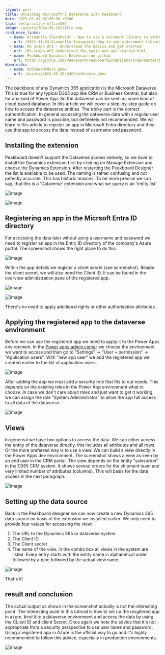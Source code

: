 ```yaml
---
layout: post
title: Unlocking Microsoft's Dataverse with Peakboard
date: 2023-03-01 02:00:00 +0200
tags: bestpractice office365
image: /assets/2024-05-26/title.png
read_more_links:
  - name: Dismantle SharePoint - How to use a document library to store technical drawings and download them in Peakboard dynamically
    url: /2023-11-24-Dismantle-Sharepoint-How-to-use-a-document-library-to-store-techical-drawings-and-download-them-to-Peakboard-dynamically.html
  - name: MS Graph API - Understand the basics and get started
    url: /MS-Graph-API-Understand-the-basis-and-get-started.html
  - name: Peakboard Dynamics Extension on github
    url: https://github.com/Peakboard/PeakboardExtensions/tree/master/MicrosoftDynamics365
downloads:
  - name: D365GetOrders.pbmx
    url: /assets/2024-05-26/D365GetOrders.pbmx
---
```

The backbone of any Dynamics 365 application is the Microsoft Dataverse. This is true for any typical D365 app like CRM or Business Central, but also for any kind of Power App. So the dataverse can be seen as some kind of cloud based database. In this article we will cover a step-by-step guide on how to access the dataverse entities. The tricky part is the correct authentification. In general accessing the dataverse data with a regular user name and password is possible, but definetely not recommended. We will learn in this article to register an app in Microsoft Entra directory and then use this app to access the data instead of username and password.

## Installing the extension

Peakboard doesn't support the Dataverse access natively, so we have to install the Dynamics extension first by clicking on Manage Extension and choose the Dynamics Extension. After restarting the Peakboard Designer the list is available to be used. The naming is rather confusing and not pefectly accurate. This has historic reasons. To be more precise we can say, that this is a 'Dataverse' extension and what we query is an 'entity list'.

![image](/assets/2024-05-26/010.png)

![image](/assets/2024-05-26/020.png)

## Registering an app in the Micrsoft Entra ID directory

For accessing the data later wihout using a username and password we need to register an app in the Entry ID directory of the company's Azure portal. The screenshot shows the right place to do this.

![image](/assets/2024-05-26/030.png)

Within the app details we register a client secret (see screenshot). Beside the client secret, we will also need the Client ID. It can be found in the overview administration pane of the registered app.

![image](/assets/2024-05-26/040.png)

![image](/assets/2024-05-26/050.png)

There's no need to apply additional rights or other authorisation attributes.

## Applying the registered app to the dataverse environment

Before we can use the registered app we need to apply it to the Power Apps environment. In the [Power apps admin center](https://admin.powerplatform.microsoft.com/) we choose the environment we want to access and then go to "Settings" -> "User + permission" -> "Application users". With "new app user" we add the registered app we created earlier to the list of application users.

![image](/assets/2024-05-26/055.png)

After adding the app we must add a security role that fits to our needs. This depends on the existing roles in the Power App environment what to choose. In case we don't care about roles and just want to get it working, we can assign the role "System Administrator" to allow the app full access to all data of the dataverse.

![image](/assets/2024-05-26/060.png)

## Views

In genereal we have two options to access the data. We can either access the entity of the dataverse directly, this includes all attributes and all rows. Or the more preferred way is to use a view. We can build a view directly in the Power Apps dev environment. The screenshot shows a view as seen by an end user in the CRM portal. The view depends on the entity "salesorder" in the D365 CRM system. It shows several orders for the shipment team and very limited number of attributes (columns). This will basis for the data access in the next paragraph.

![image](/assets/2024-05-26/070.png)

## Setting up the data source

Back in the Peakboard designer we can now create a new Dynamics 365 data source on basis of the extension we installed earlier. We only need to provide four values for accessing the view:

1. The URL to the Dynamics 365 or dataverse system
2. The Client ID
3. The Client secret
4. The name of the view. In the combo box all views in the system are listed. Every entry starts with the entity name in alphanetical order followed by a pipe follwoed by the actual view name.

![image](/assets/2024-05-26/080.png)

That's it!

## result and conclusion

The actual output as shown in the screenshot actually is not the interesting point. The interesting point in this tutroial is how to set up the resgitered app in azure, bind it to a dataverse environment and access the data by using the CLient ID and client Secret. Once again we note the advice that it's not appropriate from a security perspective to use user name and password. Using a registered app in AZure is the official way to go and it's highly recommended to follow this advice, especially in production environments.

![image](/assets/2024-05-26/090.png)


